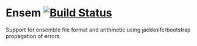 # Ensem [![Build Status](https://travis-ci.org/JeffersonLab/ensem.svg?branch=master)](https://travis-ci.org/JeffersonLab/ensem)

Support for ensemble file format and arithmetic using jackknife/bootstrap propagation of errors.

